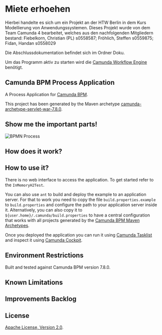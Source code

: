 # Miete erhoehen
Hierbei handelte es sich um ein Projekt an der HTW Berlin in dem Kurs Modellierung von Anwendungssystemen.
Dieses Projekt wurde von dem Team Camunda 4 bearbeitet, welches aus den nachfolgenden Mitgliedern bestand:
Fiebelkorn, Christian (PL) s0558587;
Fröhlich, Steffen s0559875;
Fidan, Handan s0558029

Die Abschlussdokumentation befindet sich im Ordner Doku.

Um das Programm aktiv zu starten wird die [Camunda Workflow Engine](https://camunda.com/de/products/camunda-bpm/bpmn-engine/) benötigt.



## Camunda BPM Process Application
A Process Application for [Camunda BPM](http://docs.camunda.org).

This project has been generated by the Maven archetype
[camunda-archetype-servlet-war-7.8.0](http://docs.camunda.org/latest/guides/user-guide/#process-applications-maven-project-templates-archetypes).

## Show me the important parts!
![BPMN Process](src/main/resources/process.png)

## How does it work?

## How to use it?
There is no web interface to access the application.
To get started refer to the `InMemoryH2Test`.

You can also use `ant` to build and deploy the example to an application server.
For that to work you need to copy the file `build.properties.example` to `build.properties`
and configure the path to your application server inside it.
Alternatively, you can also copy it to `${user.home}/.camunda/build.properties`
to have a central configuration that works with all projects generated by the
[Camunda BPM Maven Archetypes](http://docs.camunda.org/latest/guides/user-guide/#process-applications-maven-project-templates-archetypes).

Once you deployed the application you can run it using
[Camunda Tasklist](http://docs.camunda.org/latest/guides/user-guide/#tasklist)
and inspect it using
[Camunda Cockpit](http://docs.camunda.org/latest/guides/user-guide/#cockpit).

## Environment Restrictions
Built and tested against Camunda BPM version 7.8.0.

## Known Limitations

## Improvements Backlog

## License
[Apache License, Version 2.0](http://www.apache.org/licenses/LICENSE-2.0).
